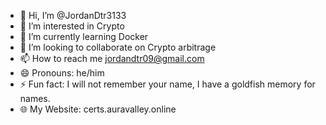 - 👋 Hi, I’m @JordanDtr3133
- 👀 I’m interested in Crypto
- 🌱 I’m currently learning Docker
- 💞️ I’m looking to collaborate on Crypto arbitrage
- 📫 How to reach me jordandtr09@gmail.com
- 😄 Pronouns: he/him
- ⚡ Fun fact: I will not remember your name, I have a goldfish memory for names.
- 🌐 My Website: certs.auravalley.online
<!---
JordanDtr3133/JordanDtr3133 is a ✨ special ✨ repository because its `README.md` (this file) appears on your GitHub profile.
You can click the Preview link to take a look at your changes.
--->
